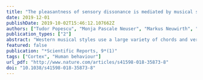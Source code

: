 ```yaml
---
title: "The pleasantness of sensory dissonance is mediated by musical style and expertise"
date: 2019-12-01
publishDate: 2019-10-02T15:46:12.107662Z
authors: ["Tudor Popescu", "Monja Pascale Neuser", "Markus Neuwirth", "Fernando Bravo", "Wolfgang Mende", "Oren Boneh", "Fabian C. Moss", "Martin Rohrmeier"]
publication_types: ["2"]
abstract: "Western musical styles use a large variety of chords and vertical sonorities. Based on objective acoustical properties, chords can be situated on a dissonant-consonant continuum. While this might to some extent converge with the unpleasant-pleasant continuum, subjective liking might diverge for various chord forms from music across different styles. Our study aimed to investigate how well appraisals of the roughness and pleasantness dimensions of isolated chords taken from real-world music are predicted by Parncutt's established model of sensory dissonance. Furthermore, we related these subjective ratings to style of origin and acoustical features of the chords as well as musical sophistication of the raters. Ratings were obtained for chords deemed representative of the harmonic language of three different musical styles (classical, jazz and avant-garde music), plus randomly generated chords. Results indicate that pleasantness and roughness ratings were, on average, mirror opposites; however, their relative distribution differed greatly across styles, reflecting different underlying aesthetic ideals. Parncutt's model only weakly predicted ratings for all but Classical chords, suggesting that listeners' appraisal of the dissonance and pleasantness of chords bears not only on stimulus-side but also on listener-side factors. Indeed, we found that levels of musical sophistication negatively predicted listeners' tendency to rate the consonance and pleasantness of any one chord as coupled measures, suggesting that musical education and expertise may serve to individuate how these musical dimensions are apprehended."
featured: false
publication: "*Scientific Reports, 9*(1)"
tags: ["Cortex", "Human behaviour"]
url_pdf: "http://www.nature.com/articles/s41598-018-35873-8"
doi: "10.1038/s41598-018-35873-8"
---
```

